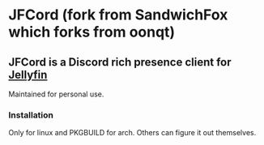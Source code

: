 # JFCord (fork from SandwichFox which forks from oonqt)

## JFCord is a Discord rich presence client for [Jellyfin](https://jellyfin.org)

Maintained for personal use.

### Installation

Only for linux and PKGBUILD for arch. Others can figure it out themselves.
